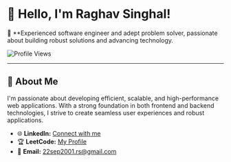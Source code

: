 # 👋 Hello, I'm Raghav Singhal!

🌟 **Experienced software engineer and adept problem solver, passionate about building robust solutions and advancing technology.

![Profile Views](https://komarev.com/ghpvc/?username=raghavs-profile&color=blue)

---

## 🚀 About Me
I'm passionate about developing efficient, scalable, and high-performance web applications. With a strong foundation in both frontend and backend technologies, I strive to create seamless user experiences and robust applications.

- 🌐 **LinkedIn:** [Connect with me](https://www.linkedin.com/in/raghavsinghal22/)
- 🏆 **LeetCode:** [My Profile](https://leetcode.com/u/raghavinghal22/)
- 📧 **Email:** 22sep2001.rs@gmail.com


